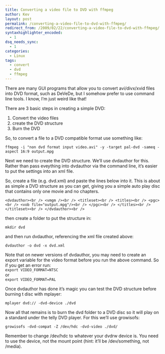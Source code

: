 ```yaml
---
title: Converting a video file to DVD with ffmpeg
author: Kev
layout: post
permalink: /converting-a-video-file-to-dvd-with-ffmpeg/
redirect_from: /2009/02/22/converting-a-video-file-to-dvd-with-ffmpeg/
syntaxhighlighter_encoded:
  - 1
dsq_needs_sync:
  - 1
categories:
  - Linux
tags:
  - convert
  - dvd
  - ffmpeg
---
```

There are many GUI programs that allow you to convert avi/divx/xvid files into DVD format, such as DeVeDe, but I somehow prefer to use command line tools. I know, I&#8217;m just weird like that!

There are 3 basic steps in creating a simple DVD:

1.  Convert the video files
2.  create the DVD structure
3.  Burn the DVD

So, to convert a file to a DVD compatible format use something like:

`ffmpeg -i "non dvd format input video.avi" -y -target pal-dvd -sameq -aspect 16:9 output.mpg`

Next we need to create the DVD structure. We&#8217;ll use dvdauthor for this.  
Rather than pass eveything into dvdauthor via the command line, it&#8217;s easier to put the settings into an xml file.<!--more-->

So, create a file (e.g. dvd.xml) and paste the lines below into it. This is about as simple a DVD structure as you can get, giving you a simple auto play disc that contains only one movie and no chapters.

`<dvdauthor><br />
<vmgm /><br />
<titleset><br />
<titles><br />
<pgc><br />
<vob file="output.mpg"/><br />
</pgc><br />
</titles><br />
</titleset><br />
</dvdauthor><br />
`

then create a folder to put the structure in:

`mkdir dvd`

and then run dvdauthor, referencing the xml file created above:

`dvdauthor -o dvd -x dvd.xml`

Note that on newer versions of dvdauthor, you may need to create an export variable for the video format before you run the above command. So if you get an error run:  
`export VIDEO_FORMAT=NTSC`  
or  
`export VIDEO_FORMAT=PAL`

Once dvdauthor has done it&#8217;s magic you can test the DVD structure before burning t disc with mplayer:

`mplayer dvd:// -dvd-device ./dvd`

Now all that remains is to burn the dvd folder to a DVD disc so it will play on a standard under the telly DVD player. For this we&#8217;ll use growisofs:

`growisofs -dvd-compat -Z /dev/hdc -dvd-video ./dvd/`

Remember to change /dev/hdc to whatever your dvdrw device is. You need to use the device, not the mount point (hint: it&#8217;ll be /dev/something, not /media).